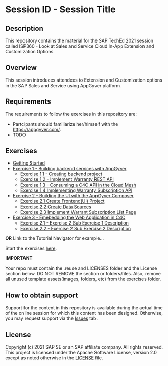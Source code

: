 # Session ID - Session Title

## Description

This repository contains the material for the SAP TechEd 2021 session called ISP360 - Look at Sales and Service Cloud In-App Extension and Customization Options.  

## Overview

This session introduces attendees to Extension and Customization options in the SAP Sales and Service using AppGyver platform.

## Requirements

The requirements to follow the exercises in this repository are:
- Partcipants should familiarize her/himself with the https://appgyver.com/.
- TODO

## Exercises

- [Getting Started](exercises/ex0/)
- [Exercise 1 - Building backend services with AppGyver](exercises/ex1/)
    - [Exercise 1.1 - Creating backend project](exercises/ex1#exercise-11-creating-backend-project)
    - [Exercise 1.2 - Implement Warranty REST API](exercises/ex1#exercise-12-implement-warranty-rest-api)
    - [Exercise 1.3 - Consuming a C4C API in the Cloud Mesh](exercises/ex1#exercise-13-consuming-a-c4c-api-in-the-cloud-mesh)
    - [Exercise 1.4 Implementing Warranty Subscription API](exercises/ex1#exercise-14-implementing-warranty-subscription-api)
- [Exercise 2 - Building the UI with the AppGyver Composer](exercises/ex2/)
    - [Exercise 2.1 Create Frontend(UI) Project](exercises/ex2#exercise-21-create-frontend-project)
    - [Exercise 2.2 Create Data Sources](exercises/ex2#exercise-22-create-data-sources)
   - [Exercise 2.3 Implement Warrant Subscription List Page](exercises/ex2#exercise-23-implement-warrant-subscription-list-page)
- [Exercise 3 - Emebedding the Web Application in C4C ](exercises/ex2/)
    - [Exercise 2.1 - Exercise 2 Sub Exercise 1 Description](exercises/ex2#exercise-21-sub-exercise-1-description)
    - [Exercise 2.2 - Exercise 2 Sub Exercise 2 Description](exercises/ex2#exercise-22-sub-exercise-2-description)

  
**OR** Link to the Tutorial Navigator for example...

Start the exercises [here](https://developers.sap.com/tutorials/abap-environment-trial-onboarding.html).

**IMPORTANT**

Your repo must contain the .reuse and LICENSES folder and the License section below. DO NOT REMOVE the section or folders/files. Also, remove all unused template assets(images, folders, etc) from the exercises folder. 

## How to obtain support

Support for the content in this repository is available during the actual time of the online session for which this content has been designed. Otherwise, you may request support via the [Issues](../../issues) tab.

## License
Copyright (c) 2021 SAP SE or an SAP affiliate company. All rights reserved. This project is licensed under the Apache Software License, version 2.0 except as noted otherwise in the [LICENSE](LICENSES/Apache-2.0.txt) file.
